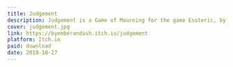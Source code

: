 ```yaml
---
title: Judgement
description: Judgement is a Game of Mourning for the game Esoteric, by Jay Dragon. Like all of Esoteric, this game should be a secret, details only existing in the memories of those who play it.
cover: judgement.jpg
link: https://byemberandash.itch.io/judgement
platform: Itch.io
paid: download
date: 2019-10-27
---
```

